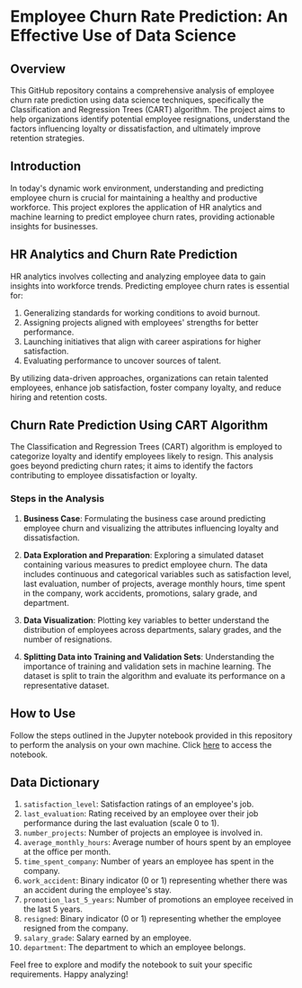 # Employee Churn Rate Prediction: An Effective Use of Data Science

## Overview

This GitHub repository contains a comprehensive analysis of employee churn rate prediction using data science techniques, specifically the Classification and Regression Trees (CART) algorithm. The project aims to help organizations identify potential employee resignations, understand the factors influencing loyalty or dissatisfaction, and ultimately improve retention strategies.

## Introduction

In today's dynamic work environment, understanding and predicting employee churn is crucial for maintaining a healthy and productive workforce. This project explores the application of HR analytics and machine learning to predict employee churn rates, providing actionable insights for businesses.

## HR Analytics and Churn Rate Prediction

HR analytics involves collecting and analyzing employee data to gain insights into workforce trends. Predicting employee churn rates is essential for:

1. Generalizing standards for working conditions to avoid burnout.
2. Assigning projects aligned with employees' strengths for better performance.
3. Launching initiatives that align with career aspirations for higher satisfaction.
4. Evaluating performance to uncover sources of talent.

By utilizing data-driven approaches, organizations can retain talented employees, enhance job satisfaction, foster company loyalty, and reduce hiring and retention costs.

## Churn Rate Prediction Using CART Algorithm

The Classification and Regression Trees (CART) algorithm is employed to categorize loyalty and identify employees likely to resign. This analysis goes beyond predicting churn rates; it aims to identify the factors contributing to employee dissatisfaction or loyalty.

### Steps in the Analysis

1. **Business Case**: Formulating the business case around predicting employee churn and visualizing the attributes influencing loyalty and dissatisfaction.

2. **Data Exploration and Preparation**: Exploring a simulated dataset containing various measures to predict employee churn. The data includes continuous and categorical variables such as satisfaction level, last evaluation, number of projects, average monthly hours, time spent in the company, work accidents, promotions, salary grade, and department.

3. **Data Visualization**: Plotting key variables to better understand the distribution of employees across departments, salary grades, and the number of resignations.

4. **Splitting Data into Training and Validation Sets**: Understanding the importance of training and validation sets in machine learning. The dataset is split to train the algorithm and evaluate its performance on a representative dataset.

## How to Use

Follow the steps outlined in the Jupyter notebook provided in this repository to perform the analysis on your own machine. Click [here](link-to-notebook) to access the notebook.

## Data Dictionary

1. `satisfaction_level`: Satisfaction ratings of an employee's job.
2. `last_evaluation`: Rating received by an employee over their job performance during the last evaluation (scale 0 to 1).
3. `number_projects`: Number of projects an employee is involved in.
4. `average_monthly_hours`: Average number of hours spent by an employee at the office per month.
5. `time_spent_company`: Number of years an employee has spent in the company.
6. `work_accident`: Binary indicator (0 or 1) representing whether there was an accident during the employee's stay.
7. `promotion_last_5_years`: Number of promotions an employee received in the last 5 years.
8. `resigned`: Binary indicator (0 or 1) representing whether the employee resigned from the company.
9. `salary_grade`: Salary earned by an employee.
10. `department`: The department to which an employee belongs.

Feel free to explore and modify the notebook to suit your specific requirements. Happy analyzing!
